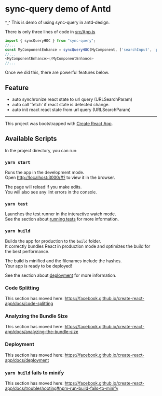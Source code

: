 # sync-query demo of Antd

^_^ This is demo of using sync-query in antd-design.

There is only three lines of code in [src/App.js](https://github.com/NeoYo/sync-query/blob/master/examples/antd/antd-demo/src/App.js)

```js
import { syncQueryHOC } from "sync-query";
//...
const MyComponentEnhance = syncQueryHOC(MyComponent, ['searchInput', 'pagination'], 'fetch');
//...
<MyComponentEnhance></MyComponentEnhance>
//...
```

Once we did this, there are powerful features below.

## Feature

- auto synchronize react state to url query (URLSearchParam)
- auto call 'fetch' if react state is detected change.
- auto init react react state from url query (URLSearchParam)

--------

This project was bootstrapped with [Create React App](https://github.com/facebook/create-react-app).

## Available Scripts

In the project directory, you can run:

### `yarn start`

Runs the app in the development mode.<br />
Open [http://localhost:3000/#?](http://localhost:3000/#?) to view it in the browser.

The page will reload if you make edits.<br />
You will also see any lint errors in the console.

### `yarn test`

Launches the test runner in the interactive watch mode.<br />
See the section about [running tests](https://facebook.github.io/create-react-app/docs/running-tests) for more information.

### `yarn build`

Builds the app for production to the `build` folder.<br />
It correctly bundles React in production mode and optimizes the build for the best performance.

The build is minified and the filenames include the hashes.<br />
Your app is ready to be deployed!

See the section about [deployment](https://facebook.github.io/create-react-app/docs/deployment) for more information.


### Code Splitting

This section has moved here: https://facebook.github.io/create-react-app/docs/code-splitting

### Analyzing the Bundle Size

This section has moved here: https://facebook.github.io/create-react-app/docs/analyzing-the-bundle-size

### Deployment

This section has moved here: https://facebook.github.io/create-react-app/docs/deployment

### `yarn build` fails to minify

This section has moved here: https://facebook.github.io/create-react-app/docs/troubleshooting#npm-run-build-fails-to-minify
